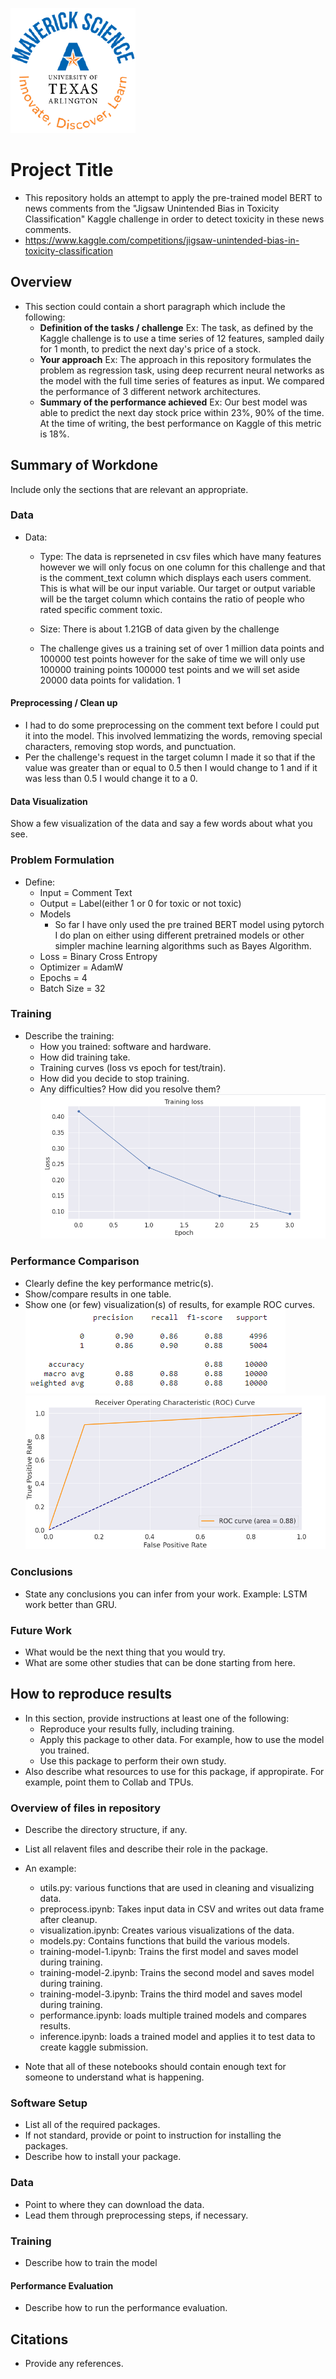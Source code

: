 ![](UTA-DataScience-Logo.png)

# Project Title

* This repository holds an attempt to apply the pre-trained model BERT to news comments from the "Jigsaw Unintended Bias in Toxicity Classification" Kaggle challenge in order to detect toxicity in these news comments. 
* https://www.kaggle.com/competitions/jigsaw-unintended-bias-in-toxicity-classification


## Overview

* This section could contain a short paragraph which include the following:
  * **Definition of the tasks / challenge**  Ex: The task, as defined by the Kaggle challenge is to use a time series of 12 features, sampled daily for 1 month, to predict the next day's price of a stock.
  * **Your approach** Ex: The approach in this repository formulates the problem as regression task, using deep recurrent neural networks as the model with the full time series of features as input. We compared the performance of 3 different network architectures.
  * **Summary of the performance achieved** Ex: Our best model was able to predict the next day stock price within 23%, 90% of the time. At the time of writing, the best performance on Kaggle of this metric is 18%.

## Summary of Workdone

Include only the sections that are relevant an appropriate.

### Data

* Data:
  * Type: The data is reprseneted in csv files which have many features however we will only focus on one column for this challenge and that is the comment_text column which displays each users comment. This is what will be our input variable. Our target or output variable will be the target column which contains the ratio of people who rated specific comment toxic.
   
  * Size: There is about 1.21GB of data given by the challenge
  * The challenge gives us a training set of over 1 million data points and 100000 test points however for the sake of time we will only use 100000 training points 100000 test points and we will set aside 20000 data points for validation. 1
#### Preprocessing / Clean up

* I had to do some preprocessing on the comment text before I could put it into the model. This involved lemmatizing the words, removing special characters, removing stop words, and punctuation. 
* Per the challenge's request in the target column I made it so that if the value was greater than or equal to 0.5 then I would change to 1 and if it was less than 0.5 I would change it to a 0. 

#### Data Visualization

Show a few visualization of the data and say a few words about what you see.

### Problem Formulation

* Define:
  * Input = Comment Text
  * Output = Label(either 1 or 0 for toxic or not toxic)
  * Models
    * So far I have only used the pre trained BERT model using pytorch I do plan on either using different pretrained models or other simpler machine learning algorithms such as Bayes Algorithm. 
  * Loss = Binary Cross Entropy
  * Optimizer = AdamW
  * Epochs = 4
  * Batch Size = 32

### Training

* Describe the training:
  * How you trained: software and hardware.
  * How did training take.
  * Training curves (loss vs epoch for test/train).
  * How did you decide to stop training.
  * Any difficulties? How did you resolve them?
![](training_loss_graph.PNG)

### Performance Comparison

* Clearly define the key performance metric(s).
* Show/compare results in one table.
* Show one (or few) visualization(s) of results, for example ROC curves.
![](metric_table.PNG)
![](roc_curve.PNG)

### Conclusions

* State any conclusions you can infer from your work. Example: LSTM work better than GRU.

### Future Work

* What would be the next thing that you would try.
* What are some other studies that can be done starting from here.

## How to reproduce results

* In this section, provide instructions at least one of the following:
   * Reproduce your results fully, including training.
   * Apply this package to other data. For example, how to use the model you trained.
   * Use this package to perform their own study.
* Also describe what resources to use for this package, if appropirate. For example, point them to Collab and TPUs.

### Overview of files in repository

* Describe the directory structure, if any.
* List all relavent files and describe their role in the package.
* An example:
  * utils.py: various functions that are used in cleaning and visualizing data.
  * preprocess.ipynb: Takes input data in CSV and writes out data frame after cleanup.
  * visualization.ipynb: Creates various visualizations of the data.
  * models.py: Contains functions that build the various models.
  * training-model-1.ipynb: Trains the first model and saves model during training.
  * training-model-2.ipynb: Trains the second model and saves model during training.
  * training-model-3.ipynb: Trains the third model and saves model during training.
  * performance.ipynb: loads multiple trained models and compares results.
  * inference.ipynb: loads a trained model and applies it to test data to create kaggle submission.

* Note that all of these notebooks should contain enough text for someone to understand what is happening.

### Software Setup
* List all of the required packages.
* If not standard, provide or point to instruction for installing the packages.
* Describe how to install your package.

### Data

* Point to where they can download the data.
* Lead them through preprocessing steps, if necessary.

### Training

* Describe how to train the model

#### Performance Evaluation

* Describe how to run the performance evaluation.


## Citations

* Provide any references.







